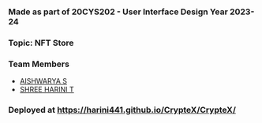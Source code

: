 ### Made as part of 20CYS202 - User Interface Design Year 2023-24

### Topic: NFT Store

### Team Members
- [AISHWARYA S](https://github.com/Aish2913)
- [SHREE HARINI T]()

### Deployed at https://harini441.github.io/CrypteX/CrypteX/

